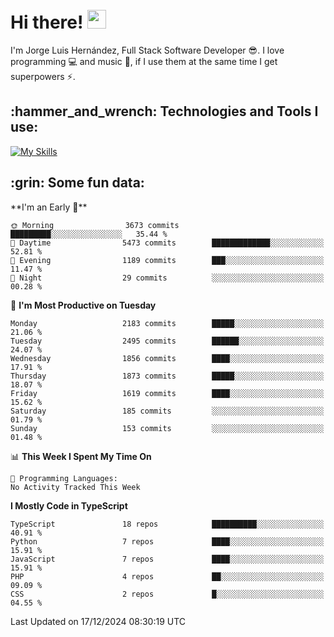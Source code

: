 <h1 align="left">
 <abc>
  <br>Hi there! <img src="https://user-images.githubusercontent.com/42378118/110234147-e3259600-7f4e-11eb-95be-0c4047144dea.gif" width="30"><br>
 </abc>
</h1>

I'm Jorge Luis Hernández, Full Stack Software Developer :sunglasses:. I love programming :computer: and music :musical_score:, if I use them at the same time I get superpowers :zap:. 


<h2 align="left">:hammer_and_wrench: Technologies and Tools I use:</h2>

[![My Skills](https://skillicons.dev/icons?i=js,ts,html,css,py,vue,react,next,nest,postgres,mysql)](https://skillicons.dev)

<h2 align="left">:grin: Some fun data:</h2>
<!--START_SECTION:waka-->
**I'm an Early 🐤** 

```text
🌞 Morning                3673 commits        █████████░░░░░░░░░░░░░░░░   35.44 % 
🌆 Daytime                5473 commits        █████████████░░░░░░░░░░░░   52.81 % 
🌃 Evening                1189 commits        ███░░░░░░░░░░░░░░░░░░░░░░   11.47 % 
🌙 Night                  29 commits          ░░░░░░░░░░░░░░░░░░░░░░░░░   00.28 % 
```
📅 **I'm Most Productive on Tuesday** 

```text
Monday                   2183 commits        █████░░░░░░░░░░░░░░░░░░░░   21.06 % 
Tuesday                  2495 commits        ██████░░░░░░░░░░░░░░░░░░░   24.07 % 
Wednesday                1856 commits        ████░░░░░░░░░░░░░░░░░░░░░   17.91 % 
Thursday                 1873 commits        █████░░░░░░░░░░░░░░░░░░░░   18.07 % 
Friday                   1619 commits        ████░░░░░░░░░░░░░░░░░░░░░   15.62 % 
Saturday                 185 commits         ░░░░░░░░░░░░░░░░░░░░░░░░░   01.79 % 
Sunday                   153 commits         ░░░░░░░░░░░░░░░░░░░░░░░░░   01.48 % 
```


📊 **This Week I Spent My Time On** 

```text
💬 Programming Languages: 
No Activity Tracked This Week
```

**I Mostly Code in TypeScript** 

```text
TypeScript               18 repos            ██████████░░░░░░░░░░░░░░░   40.91 % 
Python                   7 repos             ████░░░░░░░░░░░░░░░░░░░░░   15.91 % 
JavaScript               7 repos             ████░░░░░░░░░░░░░░░░░░░░░   15.91 % 
PHP                      4 repos             ██░░░░░░░░░░░░░░░░░░░░░░░   09.09 % 
CSS                      2 repos             █░░░░░░░░░░░░░░░░░░░░░░░░   04.55 % 
```




 Last Updated on 17/12/2024 08:30:19 UTC
<!--END_SECTION:waka-->
